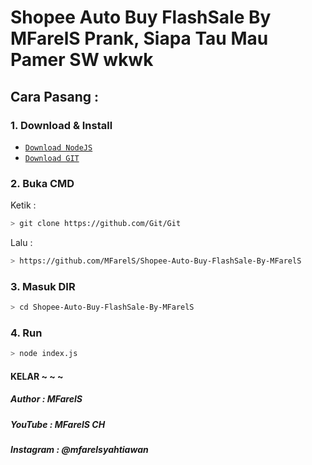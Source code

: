 # Shopee Auto Buy FlashSale By MFarelS Prank, Siapa Tau Mau Pamer SW wkwk

## Cara Pasang :

### 1. Download & Install
* [`Download NodeJS`](https://nodejs.org/en/download/)
* [`Download GIT`](https://git-scm.com/downloads)

### 2. Buka CMD
Ketik :
```bash
> git clone https://github.com/Git/Git
```
Lalu :
```bash
> https://github.com/MFarelS/Shopee-Auto-Buy-FlashSale-By-MFarelS
```

### 3. Masuk DIR
```bash
> cd Shopee-Auto-Buy-FlashSale-By-MFarelS
```

### 4. Run
```bash
> node index.js
```

#### KELAR ~ ~ ~

##### Author : MFarelS
##### YouTube : MFarelS CH
##### Instagram : @mfarelsyahtiawan
